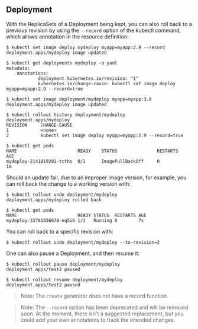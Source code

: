 ## Deployment

With the ReplicaSets of a Deployment being kept, you can also roll back to a previous revision by using the `--record` option of the kubectl command, which allows annotation in the resource definition:
```
$ kubectl set image deploy mydeploy myapp=myapp:2.9 --record
deployment.apps/mydeploy image updated

$ kubectl get deployments mydeploy -o yaml
metadata:
    annotations:
            deployment.kubernetes.io/revision: "1"
            kubernetes.io/change-cause: kubectl set image deploy myapp=myapp:2.9 --record=true

$ kubectl set image deployment/mydeploy myapp=myapp:3.0
deployment.apps/mydeploy image updated

$ kubectl rollout history deployment/mydeploy
deployment.apps/mydeploy
REVISION     CHANGE-CAUSE
1            <none>
2            kubectl set image deploy myapp=myapp:2.9 --record=true

$ kubectl get pods
NAME                       READY    STATUS               RESTARTS    AGE
mydeploy-2141819201-tcths  0/1      ImagePullBackOff     0           1m​
```

Should an update fail, due to an improper image version, for example, you can roll back the change to a working version with:
```
$ kubectl rollout undo deployment/mydeploy
deployment.apps/mydeploy rolled back

$ kubectl get pods
NAME                       READY STATUS  RESTARTS AGE
mydeploy-33781556678-eq5i6 1/1   Running 0        7s
```

You can roll back to a specific revision with:
```
$ kubectl rollout undo deployment/mydeploy --to-revision=2
```

One can also pause a Deployment, and then resume it:
```
$ kubectl rollout pause deployment/mydeploy
deployment.apps/test2 paused

$ kubectl rollout resume deployment/mydeploy
deployment.apps/test2 paused
```

> Note: The `create` generator does not have a record function.

> Note: The `--record` option has been deprecated and will be removed soon. At the moment, there isn't a suggested replacement, but you could add your own annotations to track the intended changes.
